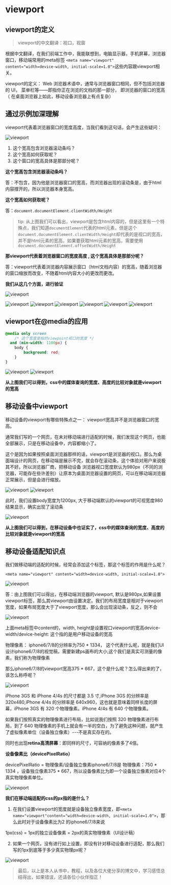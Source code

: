 # viewport

## viewport的定义

> viewport的中文翻译：视口，视窗

根据中文翻译，在我们前端工作中，我能联想到，电脑显示器，手机屏幕，浏览器窗口，移动端常用的meta标签
`<meta name="viewport" content="width=device-width, initial-scale=1.0">`这些内容跟viewport相关。

viewport的定义： Web 浏览器术语中，通常与浏览器窗口相同，但不包括浏览器的 UI， 菜单栏等——即指你正在浏览的文档的那一部分，
即浏览器的窗口的宽高（ 在桌面浏览器上如此，移动设备浏览器上有点复杂）

## 通过示例加深理解

viewport代表着浏览器窗口的宽度高度，当我们看到这句话，会产生这些疑问：

![viewport](../src/image1.png)

1. 这个宽高包含浏览器滚动条吗？
2. 这个宽高如何获取呢？
3. 这个窗口的宽高具体是那部分呢？

**这个宽高包含浏览器滚动条吗？**

答：不包含，因为他是浏览器窗口的宽高，而浏览器出现的滚动条是，由于html内容撑开的，所以浏览器本身宽高。


**这个宽高如何获取呢？**

答：`document.documentElement.clientWidth/Height`

> tip: 从上图我们可以看出，viewport是包含html内容的，但是这里有一个特殊点，我们知道`documentElement`代表的html元素，但是这个`document.documentElement.clientWidth/Height`却代表的是视口的宽高，并不是html元素的宽高，如果要获取html元素的宽高，需要使用`document.documentElement.offsetWidth/Height`

**那viewport代表着浏览器窗口的宽度高度 , 这个宽高具体是那部分呢？**

答：viewport代表着浏览器内容展示窗口（html文档内容）的宽高，随着浏览器的窗口缩放而改变，不随着html内容大小的更改而更改。

**我们从这几个方面，进行验证**

![viewport](../src/image2.png)


![viewport](../src/image3.png)
![viewport](../src/image4.png)
![viewport](../src/image5.png)
![viewport](../src/image6.png)
![viewport](../src/image7.png)
![viewport](../src/image8.png)

## viewport在@media的应用

```css
@media only screen
    /* 这个宽度是指的viewpoint视口的宽度 */
  and (min-width: 1100px) {
    body {
        background: red;
    }
}
```
![viewport](../src/image10.png)
![viewport](../src/image11.png)

**从上图我们可以得到，css中的媒体查询的宽度、高度的比较对象就是viewport的宽高**

## 移动设备中viewport

移动设备的viewport有哪些特殊点之一： viewport宽高并不是浏览器窗口的宽高。

通常我们写的一个网页，在未对移动端进行适配的时候，我们发现这个网页，也能全部展示，只是在移动设备中，内容都缩小了。

这个是因为如果按照桌面浏览器那样的话，viewport是浏览器的视口。那么为桌面端设计的网页，在移动端是展示不完，就会存在滚动条，这个体验对用户来说极其不好。所以浏览器厂商，把移动设备
浏览器视口宽度默认为980px（不同的浏览器，可能存在些许差别）让原本为桌面浏览器设置的网页，可以在移动端浏览器正常展示，但是会进行缩放。

![viewport](../src/image12.png)
![viewport](../src/image13.png)

此时，我们设置body宽度为1200px, 大于移动端默认的viewport的可视宽度980结果显示，确实出现了滚动条

![viewport](../src/image14.png)

**从上图我们可以得到，在移动设备中也证实了，css中的媒体查询的宽度、高度的比较对象就是viewport的宽高**

## 移动设备适配知识点

我们做移动端的适配的时候，经常会添加这个标签，那这个标签的作用是什么呢？

`<meta name="viewport" content="width=device-width, initial-scale=1.0">`

![viewport](../src/image16.png)

答：由上图我们可以得出，在移动端浏览器的viewport, 默认是980px,如果设置viewport标签，那么其viewport由设置决定。我们的布局宽度是相对于viewport宽度，如果布局宽度大于了viewport宽度，那么会出现滚动条，反之，则不会

![viewport](../src/image17.png)

上面meta标签中content的，width, height是设置视口viewport的宽高device-width/device-height: 这个指的是用户移动设备的宽高

物理像素： iphone6/7/8的分辨率为750 * 1334， 这个代表什么呢，就是我们UI设计iphone6/7/8的视觉稿，需要新建ps画布的大小,这个我们是真实可测量的像素，我们称为物理像素

那么iphone6/7/8的viewport宽高375 * 667，这个是什么呢？怎么得出来的了，该怎么称呼呢？

![viewport](../src/image18.png)

iPhone 3GS 和 iPhone 4/4s 的尺寸都是 3.5 寸,iPhone 3GS 的分辨率是 320x480,iPhone 4/4s 的分辨率是 640x960，这也就是意味着同样长度的屏幕，iPhone 3GS 有 320 个物理像素。iPhone 4/4s 有 640 个物理像素。

如果我们按照真实的物理像素进行布局，比如说我们按照 320 物理像素进行布局，到了 640 物理像素的手机上就会有一半的空白，为了避免这种问题，就产生了虚拟像素单位（设备独立像素）---不是真实存在的。

同时也出现**retina高清屏幕**：即同样的尺寸，可容纳的像素多了4倍。

**设备像素比（devicePixelRatio）**

devicePixelRatio = 物理像素/设备独立像素iphone6/7/8是 物理像素：750 * 1334 ，设备独立像素375 * 667，所以设备像素比为即一个设备独立像素对应4个真实物理像素单位。

![viewport](../src/image19.png)

**我们在移动端适配的css的px指的是什么？**

1. 在我们设置viewport的宽度就是设备独立像素宽度，即`<meta name="viewport"content="width=device-width, initial-scale=1.0">`，那么此时对于设备像素比为2
的iphone6/7/8来说

1px(css) = 1px的独立设备像素 = 2px的真实物理像素（UI设计稿）

2. 如果一个网页，没有进行如上设置，即没有针对移动设备进行适配，那么我们写的1px到底等于多少真实物理px呢？

![viewport](../src/image20.png)

> 最后，以上是本人从书中，教程，以及各位大佬分享的博文中，学习感悟总结得出，如果错误，还请各位小伙伴指正！